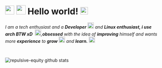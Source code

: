 # <img src="https://github.com/TheDudeThatCode/TheDudeThatCode/blob/master/Assets/Hi.gif" width="29px"> <img src="https://github.com/TheDudeThatCode/TheDudeThatCode/blob/master/Assets/Mario_Hello_Big.gif" width="30px"> Hello world!&nbsp;<img src="https://github.com/TheDudeThatCode/TheDudeThatCode/blob/master/Assets/Earth.gif" width="24px">

<p>
  <em>
    I am a tech enthusiast and a <b>Developer</b> <img src="https://c.tenor.com/NCRHhqkXrJYAAAAi/programmers-go-internet.gif" width="20px"> and <b>Linux enthusiast, i use arch BTW xD </b>&nbsp;<img src="https://c.tenor.com/5IWFYb4D1WMAAAAi/swan_hack-dab.gif" width="20px">,<b>obsessed</b> with the idea of <b>improving</b> himself and wants more <b>experience</b> to <b>grow</b> <img src="https://c.tenor.com/27kP4pPliZwAAAAi/rocket-fly.gif" width="20px"> and <b>learn.</b> <img src="https://c.tenor.com/3b1L8YBOb74AAAAj/quickbooks-backing-you.gif" width="20px">
  </em>  
</p>

<br>

![repulsive-equity github stats](https://github-readme-stats.vercel.app/api?username=repulsive-equity&show_icons=true&hide_border=true)
